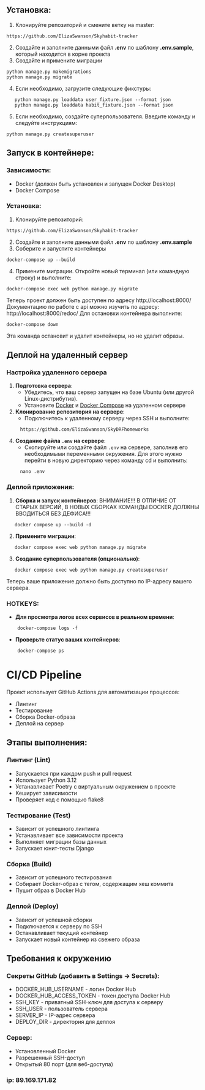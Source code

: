 ## Установка:

1. Клонируйте репозиторий и смените ветку на master:

```
https://github.com/ElizaSwanson/Skyhabit-tracker
```
2. Создайте и заполните данными файл <b>.env</b> по шаблону <b>.env.sample</b>, который находится в корне проекта
3. Создайте и примените миграции

```
python manage.py makemigrations
python manage.py migrate
```

4. Если необходимо, загрузите следующие фикстуры:

```
   python manage.py loaddata user_fixture.json --format json
   python manage.py loaddata habit_fixture.json --format json
```
5. Если необходимо, создайте суперпользователя. Введите команду и следуйте инструкциям:

```
python manage.py createsuperuser
```

## Запуск в контейнере:

### Зависимости:
- Docker (должен быть установлен и запущен Docker Desktop)
- Docker Compose
### Установка:

1. Клонируйте репозиторий:
```
https://github.com/ElizaSwanson/Skyhabit-tracker
```
2. Создайте и заполните данными файл <b>.env</b> по шаблону <b>.env.sample</b>
3. Соберите и запустите контейнеры
```
docker-compose up --build
```
4. Примените миграции. Откройте новый терминал (или командную строку) и выполните:
```
docker-compose exec web python manage.py migrate
```
Теперь проект должен быть доступен по адресу http://localhost:8000/
Документацию по работе с api можно изучить по адресу: http://localhost:8000/redoc/
Для остановки контейнера выполните:
```
docker-compose down
```
Эта команда остановит и удалит контейнеры, но не удалит образы.
## Деплой на удаленный сервер

### Настройка удаленного сервера

1. **Подготовка сервера**:
   - Убедитесь, что ваш сервер запущен на базе Ubuntu (или другой Linux-дистрибутив).
   - Установите [Docker](https://docs.docker.com/engine/install/) и [Docker Compose](https://docs.docker.com/compose/install/) на удаленном сервере
2. **Клонирование репозитория на сервере**:
   - Подключитесь к удаленному серверу через SSH и выполните:
```
     https://github.com/ElizaSwanson/SkyDRFhomeworks
```    

4. **Создание файла `.env` на сервере**:
   - Скопируйте или создайте файл `.env` на сервере, заполнив его необходимыми переменными окружения. Для этого нужно перейти в новую директорию через команду cd и выполнить:
```
     nano .env
```
### Деплой приложения:

1. **Сборка и запуск контейнеров**:
ВНИМАНИЕ!!! В ОТЛИЧИЕ ОТ СТАРЫХ ВЕРСИЙ, В НОВЫХ СБОРКАХ КОМАНДЫ DOCKER ДОЛЖНЫ ВВОДИТЬСЯ БЕЗ ДЕФИСА!!!
```
   docker compose up --build -d
```

2. **Примените миграции**:
```
   docker compose exec web python manage.py migrate
```  

3. **Создание суперпользователя (опционально)**:
```
   docker compose exec web python manage.py createsuperuser
```  

Теперь ваше приложение должно быть доступно по IP-адресу вашего сервера.

### HOTKEYS:

- **Для просмотра логов всех сервисов в реальном времени**:
```
    docker-compose logs -f
```
    
  
- **Проверьте статус ваших контейнеров**:
```
    docker-compose ps
```

# CI/CD Pipeline
Проект использует GitHub Actions для автоматизации процессов:
- Линтинг
- Тестирование
- Сборка Docker-образа
- Деплой на сервер

## Этапы выполнения:
### Линтинг (Lint)
- Запускается при каждом push и pull request
- Использует Python 3.12
- Устанавливает Poetry с виртуальным окружением в проекте
- Кеширует зависимости
- Проверяет код с помощью flake8

### Тестирование (Test)
- Зависит от успешного линтинга
- Устанавливает все зависимости проекта
- Выполняет миграции базы данных
- Запускает юнит-тесты Django

### Сборка (Build)
- Зависит от успешного тестирования
- Собирает Docker-образ с тегом, содержащим хеш коммита
- Пушит образ в Docker Hub

### Деплой (Deploy)
- Зависит от успешной сборки
- Подключается к серверу по SSH
- Останавливает текущий контейнер
- Запускает новый контейнер из свежего образа

## Требования к окружению
### Секреты GitHub (добавить в Settings → Secrets):
- DOCKER_HUB_USERNAME - логин Docker Hub
- DOCKER_HUB_ACCESS_TOKEN - токен доступа Docker Hub
- SSH_KEY - приватный SSH-ключ для доступа к серверу
- SSH_USER - пользователь сервера
- SERVER_IP - IP-адрес сервера
- DEPLOY_DIR - директория для деплоя

### Сервер:
- Установленный Docker
- Разрешенный SSH-доступ
- Открытый 80 порт (для веб-доступа)

### ip: 89.169.171.82




